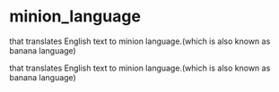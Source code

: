 # minion_language
that translates English text to minion language.(which is also known as banana language) </p>
that translates English text to minion language.(which is also known as banana language) </p>

